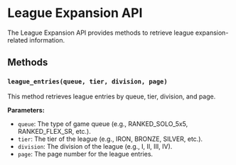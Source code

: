 # League Expansion API

The League Expansion API provides methods to retrieve league expansion-related information.

## Methods

### `league_entries(queue, tier, division, page)`

This method retrieves league entries by queue, tier, division, and page.

**Parameters:**

- `queue`: The type of game queue (e.g., RANKED_SOLO_5x5, RANKED_FLEX_SR, etc.).
- `tier`: The tier of the league (e.g., IRON, BRONZE, SILVER, etc.).
- `division`: The division of the league (e.g., I, II, III, IV).
- `page`: The page number for the league entries.